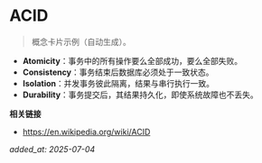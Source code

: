 # ACID

> 概念卡片示例（自动生成）。

- **Atomicity**：事务中的所有操作要么全部成功，要么全部失败。
- **Consistency**：事务结束后数据库必须处于一致状态。
- **Isolation**：并发事务彼此隔离，结果与串行执行一致。
- **Durability**：事务提交后，其结果持久化，即使系统故障也不丢失。

**相关链接**
- https://en.wikipedia.org/wiki/ACID

*added_at: 2025-07-04* 